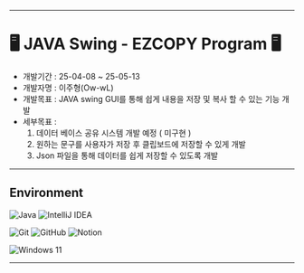 ----

# 🖥️ JAVA Swing - EZCOPY Program 🖥️
+ 개발기간 : 25-04-08 ~ 25-05-13
+ 개발자명 : 이주형(Ow-wL)
+ 개발목표 : JAVA swing GUI를 통해 쉽게 내용을 저장 및 복사 할 수 있는 기능 개발
+ 세부목표 : 
    1. 데이터 베이스 공유 시스템 개발 예정 ( 미구현 )
    2. 원하는 문구를 사용자가 저장 후 클립보드에 저장할 수 있게 개발
    3. Json 파일을 통해 데이터를 쉽게 저장할 수 있도록 개발

----

## Environment
  ![Java](https://img.shields.io/badge/java-%23ED8B00.svg?style=for-the-badge&logo=openjdk&logoColor=white)
  ![IntelliJ IDEA](https://img.shields.io/badge/IntelliJIDEA-000000.svg?style=for-the-badge&logo=intellij-idea&logoColor=white)

  ![Git](https://img.shields.io/badge/git-%23F05033.svg?style=for-the-badge&logo=git&logoColor=white)
  ![GitHub](https://img.shields.io/badge/github-%23121011.svg?style=for-the-badge&logo=github&logoColor=white)
  ![Notion](https://img.shields.io/badge/Notion-%23000000.svg?style=for-the-badge&logo=notion&logoColor=white)

  ![Windows 11](https://img.shields.io/badge/Windows%2011-%230079d5.svg?style=for-the-badge&logo=Windows%2011&logoColor=white)
  

----
